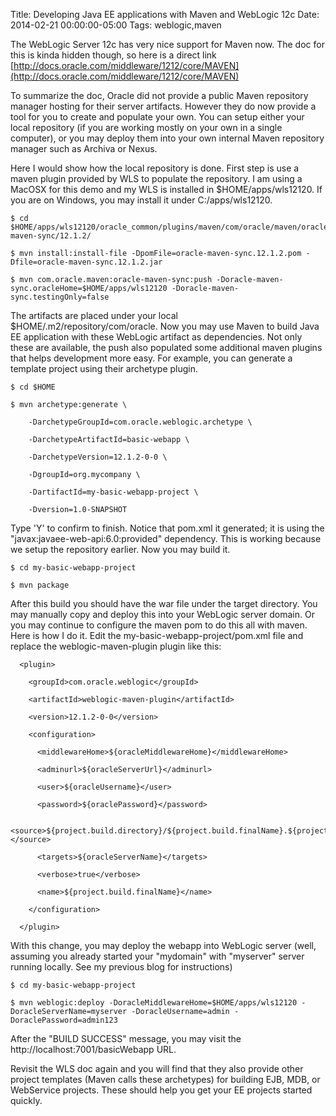 Title: Developing Java EE applications with Maven and WebLogic 12c
Date: 2014-02-21 00:00:00-05:00
Tags: weblogic,maven


The WebLogic Server 12c has very nice support for Maven now. The doc for this is kinda hidden though, so here is a direct link [http://docs.oracle.com/middleware/1212/core/MAVEN](http://docs.oracle.com/middleware/1212/core/MAVEN)

To summarize the doc, Oracle did not provide a public Maven repository manager hosting for their server artifacts. However they do now provide a tool for you to create and populate your own. You can setup either your local repository (if you are working mostly on your own in a single computer), or you may deploy them into your own internal Maven repository manager such as Archiva or Nexus.

Here I would show how the local repository is done. First step is use a maven plugin provided by WLS to populate the repository. I am using a MacOSX for this demo and my WLS is installed in $HOME/apps/wls12120. If you are on Windows, you may install it under C:/apps/wls12120.
```
$ cd $HOME/apps/wls12120/oracle_common/plugins/maven/com/oracle/maven/oracle-maven-sync/12.1.2/

$ mvn install:install-file -DpomFile=oracle-maven-sync.12.1.2.pom -Dfile=oracle-maven-sync.12.1.2.jar

$ mvn com.oracle.maven:oracle-maven-sync:push -Doracle-maven-sync.oracleHome=$HOME/apps/wls12120 -Doracle-maven-sync.testingOnly=false
```
The artifacts are placed under your local $HOME/.m2/repository/com/oracle. Now you may use Maven to build Java EE application with these WebLogic artifact as dependencies. Not only these are available, the push also populated some additional maven plugins that helps development more easy. For example, you can generate a template project using their archetype plugin.
```
$ cd $HOME

$ mvn archetype:generate \

    -DarchetypeGroupId=com.oracle.weblogic.archetype \

    -DarchetypeArtifactId=basic-webapp \

    -DarchetypeVersion=12.1.2-0-0 \

    -DgroupId=org.mycompany \

    -DartifactId=my-basic-webapp-project \

    -Dversion=1.0-SNAPSHOT
```
Type 'Y' to confirm to finish. Notice that pom.xml it generated; it is using the "javax:javaee-web-api:6.0:provided" dependency. This is working because we setup the repository earlier. Now you may build it. 
```
$ cd my-basic-webapp-project

$ mvn package
```
After this build you should have the war file under the target directory. You may manually copy and deploy this into your WebLogic server domain. Or you may continue to configure the maven pom to do this all with maven. Here is how I do it. Edit the my-basic-webapp-project/pom.xml file and replace the weblogic-maven-plugin plugin like this:

      <plugin>

        <groupId>com.oracle.weblogic</groupId> 

        <artifactId>weblogic-maven-plugin</artifactId> 

        <version>12.1.2-0-0</version> 

        <configuration> 

          <middlewareHome>${oracleMiddlewareHome}</middlewareHome>

          <adminurl>${oracleServerUrl}</adminurl>

          <user>${oracleUsername}</user> 

          <password>${oraclePassword}</password>

          <source>${project.build.directory}/${project.build.finalName}.${project.packaging}</source>

          <targets>${oracleServerName}</targets>

          <verbose>true</verbose> 

          <name>${project.build.finalName}</name>

        </configuration>

      </plugin>  

With this change, you may deploy the webapp into WebLogic server (well, assuming you already started your "mydomain" with "myserver" server running locally. See my previous blog for instructions)
```
$ cd my-basic-webapp-project

$ mvn weblogic:deploy -DoracleMiddlewareHome=$HOME/apps/wls12120 -DoracleServerName=myserver -DoracleUsername=admin -DoraclePassword=admin123
```
After the "BUILD SUCCESS" message, you may visit the http://localhost:7001/basicWebapp URL.

Revisit the WLS doc again and you will find that they also provide other project templates (Maven calls these archetypes) for building EJB, MDB, or WebService projects. These should help you get your EE projects started quickly. 

